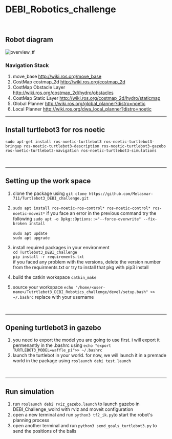 # DEBI_Robotics_challenge

<br/>

## Robot diagram 


![overview_tf](https://user-images.githubusercontent.com/114835445/232907309-46899771-ab2c-4855-9c35-7bcfdcb47bdc.png)


### Navigation Stack

1) move_base http://wiki.ros.org/move_base
2) CostMap costmap_2d http://wiki.ros.org/costmap_2d
3) CostMap Obstacle Layer http://wiki.ros.org/costmap_2d/hydro/obstacles
4) CostMap Static Layer http://wiki.ros.org/costmap_2d/hydro/staticmap
5) Global Planner http://wiki.ros.org/global_planner?distro=noetic
7) Local Planner http://wiki.ros.org/dwa_local_planner?distro=noetic

-------------------------------------------------------------
## Install turtlebot3 for ros noetic 
`sudo apt-get install ros-noetic-turtlebot3 ros-noetic-turtlebot3-bringup ros-noetic-turtlebot3-description ros-noetic-turtlebot3-gazebo ros-noetic-turtlebot3-navigation ros-noetic-turtlebot3-simulations`

<br/>

-------------------------------------------------------------
## Setting up the work space

1) clone the package using 
`git clone https://github.com/Melasmar-711/Turtlebot3_DEBI_challenge.git`

2) `sudo apt install ros-noetic-ros-control* ros-noetic-control* ros-noetic-moveit*`
   if you face an error in the previous command try the following 
   `sudo apt -o Dpkg::Options::="--force-overwrite" --fix-broken install`<br/>
   <br>`sudo apt update`<br/>
   `sudo apt upgrade`<br/>


3) install required packages in your environment<br/>
    `cd Turtlebot3_DEBI_challenge`     <br/>
    `pip install -r requirements.txt`
    <br/>
   if you faced any problem with the versions, delete the version number from the requirments.txt or try to install that pkg with pip3 install


4) build the catkin workspace `catkin_make`

5) source your workspace `echo "/home/<user-name>/Tutrtlebot3_DEBI_Robotics_challenge/devel/setup.bash" >> ~/.bashrc` replace <user-name> with your username
<br/>
   
-------------------------
   
## Opening turtlebot3 in gazebo

1) you need to export the model you are going to use first. i will export it permenantly in the .bashrc using `echo "export TURTLEBOT3_MODEL=waffle_pi">> ~/.bashrc`
2) launch the turtlebot in your world. for now, we will launch it in a premade world in the package using `roslaunch debi test.launch`
<br/>
   
-------------------------
   
## Run simulation 
   
1) run `roslaunch debi rviz_gazebo.launch` to launch gazebo in DEBI_Challenge_wolrd with rviz and moveit configuration
2) open a new terminal and run `python3 tf2_ik.py`to start the robot's planning process
3) open another terminal and run `python3 send_goals_turtlebot3.py` to send the positions of the balls 





